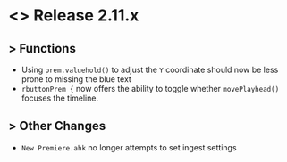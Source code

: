 # <> Release 2.11.x

## > Functions
- Using `prem.valuehold()` to adjust the `Y` coordinate should now be less prone to missing the blue text
- `rbuttonPrem {` now offers the ability to toggle whether `movePlayhead()` focuses the timeline.

## > Other Changes
- `New Premiere.ahk` no longer attempts to set ingest settings